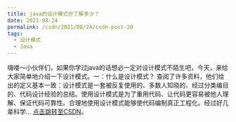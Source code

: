 ```yaml
---
title: java的设计模式你了解多少？
date: 2021-08-24
permalink: /csdn/2021/08/24/csdn-post-20
tags:
  - 设计模式
  - Java
---
```


嗨喽～小伙伴们，如果你学过java的话想必一定对设计模式不陌生吧，今天，来给大家简单地介绍一下设计模式。一：什么是设计模式？        查阅了许多资料，他们给出的定义基本一致：设计模式是一套被反复使用的、多数人知晓的、经过分类编目的、代码设计经验的总结。使用设计模式是为了重用代码、让代码更容易被他人理解、保证代码可靠性。合理地使用设计模式能够使代码编制真正工程化。经过好几辈科学... [点击跳转至CSDN](https://blog.csdn.net/sixibiheye/article/details/119899788)。